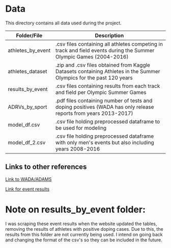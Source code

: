 # Data

This directory contains all data used during the project.

| Folder/File | Description |
| ---- | ----------- |
| athletes_by_event | .csv files containing all athletes competing in track and field events during the Summer Olympic Games (2004-2016) |
| athletes_dataset | .zip and .csv files obtained from Kaggle Datasets containing Athletes in the Summer Olympics for the past 120 years |
| results_by_event | .csv files containing results from each track and field per Olympic Summer Games | 
| ADRVs_by_sport | .pdf files containing number of tests and doping positives (WADA has only release reports from years 2013-2017)
| model_df.csv | .csv file holding preprocessed dataframe to be used for modeling |
| model_df_2.csv | .csv file holding preprocessed dataframe with only men's events but also including years 2008-2016 |


## Links to other references
[Link to WADA/ADAMS](https://www.wada-ama.org)

[Link for event results](http://www.olympedia.org/games/results)

# Note on results_by_event folder:
I was scraping these event results when the website updated the tables, removing the results of athletes with positive doping
cases. Due to this, the results from this
folder are not currently being used. I intend
on going back and changing the format of the
csv's so they can be included in the future.